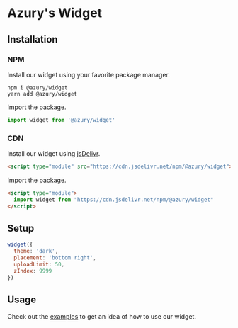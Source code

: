 # Azury's Widget

## Installation

### NPM

Install our widget using your favorite package manager.

```sh-session
npm i @azury/widget
yarn add @azury/widget
```

Import the package.

```js
import widget from '@azury/widget'
```

### CDN

Install our widget using [jsDelivr](https://www.jsdelivr.com/).

```html
<script type="module" src="https://cdn.jsdelivr.net/npm/@azury/widget"></script>
```

Import the package.

```html
<script type="module">
  import widget from "https://cdn.jsdelivr.net/npm/@azury/widget"
</script>
```

## Setup

```js
widget({
  theme: 'dark',
  placement: 'bottom right',
  uploadLimit: 50,
  zIndex: 9999
})
```

## Usage

Check out the [examples](https://github.com/azurystudios/widget/tree/main/examples) to get an idea of how to use our widget.
